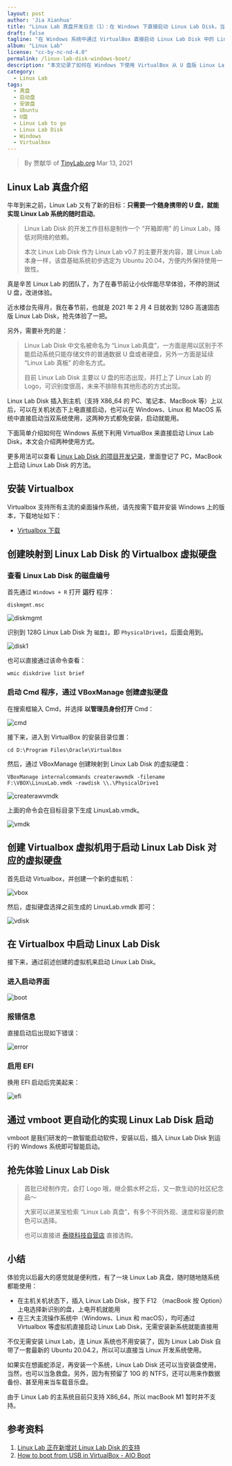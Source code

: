 ```yaml
---
layout: post
author: 'Jia Xianhua'
title: "Linux Lab 真盘开发日志（1）：在 Windows 下直接启动 Linux Lab Disk，当双系统使用"
draft: false
tagline: "在 Windows 系统中通过 VirtualBox 直接启动 Linux Lab Disk 中的 Linux Lab"
album: "Linux Lab"
license: "cc-by-nc-nd-4.0"
permalink: /linux-lab-disk-windows-boot/
description: "本文记录了如何在 Windows 下使用 VirtualBox 从 U 盘版 Linux Lab Disk 启动 Linux Lab"
category:
  - Linux Lab
tags:
  - 真盘
  - 启动盘
  - 安装盘
  - Ubuntu
  - U盘
  - Linux Lab to go
  - Linux Lab Disk
  - Windows
  - Virtualbox
---
```


> By 贾献华 of [TinyLab.org][1]
> Mar 13, 2021

## Linux Lab 真盘介绍

牛年到来之前，Linux Lab 又有了新的目标：**只需要一个随身携带的 U 盘，就能实现 Linux Lab 系统的随时启动**。

>
> Linux Lab Disk 的开发工作目标是制作一个 “开箱即用” 的 Linux Lab，降低对网络的依赖。
>
> 本次 Linux Lab Disk 作为 Linux Lab v0.7 的主要开发内容，跟 Linux Lab 本身一样，该盘基础系统初步选定为 Ubuntu 20.04，方便内外保持使用一致性。
>

真是辛苦 Linux Lab 的团队了，为了在春节前让小伙伴能尽早体验，不停的测试 U 盘，改进体验。

近水楼台先得月，我在春节前，也就是 2021 年 2 月 4 日就收到 128G 高速固态版 Linux Lab Disk，抢先体验了一把。

另外，需要补充的是：

>
> Linux Lab Disk 中文名被命名为 “Linux Lab真盘”，一方面是用以区别于不能启动系统只能存储文件的普通数据 U 盘或者硬盘，另外一方面是延续 “Linux Lab 真板” 的命名方式。
>
> 目前 Linux Lab Disk 主要以 U 盘的形态出现，并打上了 Linux Lab 的 Logo，可识别度很高，未来不排除有其他形态的方式出现。
>

Linux Lab Disk 插入到主机（支持 X86_64 的 PC、笔记本、MacBook 等）上以后，可以在关机状态下上电直接启动，也可以在 Windows、Linux 和 MacOS 系统中直接启动当双系统使用，这两种方式都免安装，启动就能用。

下面简单介绍如何在 Windows 系统下利用 VirtualBox 来直接启动 Linux Lab Disk，本文会介绍两种使用方式。

更多用法可以查看 [Linux Lab Disk 的项目开发记录](https://gitee.com/tinylab/linux-lab/issues/I31ZTK)，里面登记了 PC，MacBook 上启动 Linux Lab Disk 的方法。

## 安装 Virtualbox

Virtualbox 支持所有主流的桌面操作系统，请先按需下载并安装 Windows 上的版本，下载地址如下：

* [Virtualbox 下载](https://www.virtualbox.org/wiki/Downloads)

## 创建映射到 Linux Lab Disk 的 Virtualbox 虚拟硬盘

### 查看 Linux Lab Disk 的磁盘编号

首先通过 `Windows + R` 打开 **运行** 程序：

```
diskmgmt.msc
```

![diskmgmt](/wp-content/uploads/2021/03/13/diskmgmt.png)

识别到 128G Linux Lab Disk 为 `磁盘1`，即 `PhysicalDrive1`，后面会用到。

![disk1](/wp-content/uploads/2021/03/13/disk1.png)

也可以直接通过该命令查看：

```
wmic diskdrive list brief
```

### 启动 Cmd 程序，通过 VBoxManage 创建虚拟硬盘

在搜索框输入 Cmd，并选择 **以管理员身份打开** Cmd：

![cmd](/wp-content/uploads/2021/03/13/cmd.png)

接下来，进入到 VirtualBox 的安装目录位置：

```
cd D:\Program Files\Oracle\VirtualBox
```

然后，通过 VBoxManage 创建映射到 Linux Lab Disk 的虚拟硬盘：

```
VBoxManage internalcommands createrawvmdk -filename F:\VBOX\LinuxLab.vmdk -rawdisk \\.\PhysicalDrive1
```

![createrawvmdk](/wp-content/uploads/2021/03/13/createrawvmdk.png)

上面的命令会在目标目录下生成 LinuxLab.vmdk。

![vmdk](/wp-content/uploads/2021/03/13/vmdk.png)

## 创建 Virtualbox 虚拟机用于启动 Linux Lab Disk 对应的虚拟硬盘

首先启动 Virtualbox，并创建一个新的虚拟机：

![vbox](/wp-content/uploads/2021/03/13/vbox.png)

然后，虚拟硬盘选择之前生成的 LinuxLab.vmdk 即可：

![vdisk](/wp-content/uploads/2021/03/13/vdisk.png)

## 在 Virtualbox 中启动 Linux Lab Disk

接下来，通过前述创建的虚拟机来启动 Linux Lab Disk。

### 进入启动界面

![boot](/wp-content/uploads/2021/03/13/boot.png)

### 报错信息

直接启动后出现如下错误：

![error](/wp-content/uploads/2021/03/13/error.png)

### 启用 EFI

换用 EFI 启动后完美起来：

![efi](/wp-content/uploads/2021/03/13/efi.png)

## 通过 vmboot 更自动化的实现 Linux Lab Disk 启动

vmboot 是我们研发的一款智能启动软件，安装以后，插入 Linux Lab Disk 到运行的 Windows 系统即可智能启动。

## 抢先体验 Linux Lab Disk

>
> 首批已经制作完，会打 Logo 哦，继企鹅水杯之后，又一款生动的社区纪念品～
>
>
> 大家可以进某宝检索 “Linux Lab 真盘”，有多个不同外观、速度和容量的款色可以选择。
>
> 也可以直接进 [泰晓科技自营店](https://shop155917374.taobao.com/) 直接选购。

## 小结

体验完以后最大的感觉就是便利性，有了一块 Linux Lab 真盘，随时随地随系统都能使用：

* 在主机关机状态下，插入 Linux Lab Disk，按下 F12 （macBook 按 Option）上电选择新识别的盘，上电开机就能用
* 在三大主流操作系统中（Windows、Linux 和 macOS），均可通过 Virtualbox 等虚拟机直接启动 Linux Lab Disk，无需安装新系统就能直接用

不仅无需安装 Linux Lab，连 Linux 系统也不用安装了，因为 Linux Lab Disk 自带了一套最新的 Ubuntu 20.04.2，所以可以直接当 Linux 开发系统使用。

如果实在想画蛇添足，再安装一个系统，Linux Lab Disk 还可以当安装盘使用，当然，也可以当急救盘。另外，因为有预留了 10G 的 NTFS，还可以用来作数据备份、甚至用来当车载音乐盘。

由于 Linux Lab 的主系统目前只支持 X86_64，所以 macBook M1 暂时并不支持。

## 参考资料

1. [Linux Lab 正在新增对 Linux Lab Disk 的支持](https://gitee.com/tinylab/linux-lab/issues/I31ZTK)
2. [How to boot from USB in VirtualBox - AIO Boot](https://www.aioboot.com/en/boot-from-usb-in-virtualbox/)

[1]: https://tinylab.org

